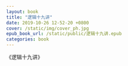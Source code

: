 ```yaml
---
layout: book
title: "逻辑十九讲"
date: 2019-10-26 12-52-20 +0800
cover: /static/img/cover_ph.jpg
epub_book_url: /static/public/逻辑十九讲.epub
categories: book
---
```


《逻辑十九讲》